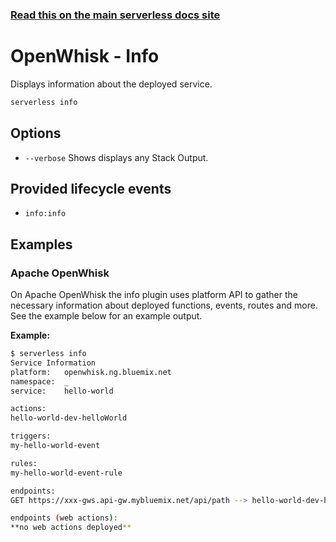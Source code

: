 <!--
title: Serverless Framework Commands - Apache OpenWhisk - Info
menuText: info
menuOrder: 9
description: Display information about your deployed service and the Apache OpenWhisk Functions, Events and Resources it contains.
layout: Doc
-->

<!-- DOCS-SITE-LINK:START automatically generated  -->

### [Read this on the main serverless docs site](https://www.serverless.com/framework/docs/providers/openwhisk/cli-reference/info)

<!-- DOCS-SITE-LINK:END -->

# OpenWhisk - Info

Displays information about the deployed service.

```bash
serverless info
```

## Options

- `--verbose` Shows displays any Stack Output.

## Provided lifecycle events

- `info:info`

## Examples

### Apache OpenWhisk

On Apache OpenWhisk the info plugin uses platform API to gather the necessary
information about deployed functions, events, routes and more. See the example
below for an example output.

**Example:**

```bash
$ serverless info
Service Information
platform:	openwhisk.ng.bluemix.net
namespace:	_
service:	hello-world

actions:
hello-world-dev-helloWorld

triggers:
my-hello-world-event

rules:
my-hello-world-event-rule

endpoints:
GET https://xxx-gws.api-gw.mybluemix.net/api/path --> hello-world-dev-helloWorld

endpoints (web actions):
**no web actions deployed**
```
